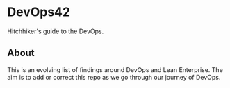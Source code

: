 # DevOps42
Hitchhiker's guide to the DevOps.

## About
This is an evolving list of findings around DevOps and Lean Enterprise. The aim is to add or correct this repo as we go through our journey of DevOps.
